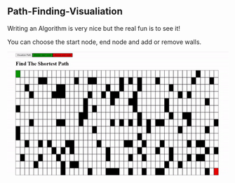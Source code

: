 ## Path-Finding-Visualiation
Writing an Algorithm is very nice but the real fun is to see it!

You can choose the start node, end node and add or remove walls.

![](https://github.com/maozlev/Visualizing-Finding-Path-Algorithm/blob/main/Astar.gif)

